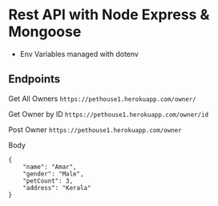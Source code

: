 # Rest API with Node Express & Mongoose 

- Env Variables managed with dotenv

## Endpoints

Get All Owners
`https://pethouse1.herokuapp.com/owner/` 

Get Owner by ID
`https://pethouse1.herokuapp.com/owner/id` 

Post Owner
`https://pethouse1.herokuapp.com/owner`

Body
```
{
    "name": "Amar",
    "gender": "Male",
    "petCount": 3,
    "address": "Kerala"
}
``` 
